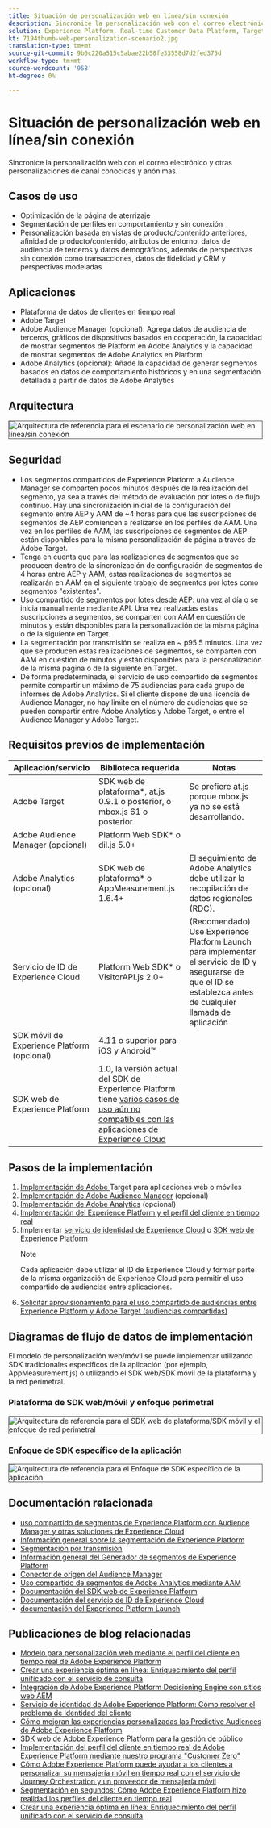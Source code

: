 ```yaml
---
title: Situación de personalización web en línea/sin conexión
description: Sincronice la personalización web con el correo electrónico y otras personalizaciones de canal conocidas y anónimas.
solution: Experience Platform, Real-time Customer Data Platform, Target, Audience Manager, Analytics, Experience Cloud Services, Data Collection
kt: 7194thumb-web-personalization-scenario2.jpg
translation-type: tm+mt
source-git-commit: 9b6c220a515c5abae22b58fe33558d7d2fed375d
workflow-type: tm+mt
source-wordcount: '958'
ht-degree: 0%

---
```




# Situación de personalización web en línea/sin conexión

Sincronice la personalización web con el correo electrónico y otras personalizaciones de canal conocidas y anónimas.

## Casos de uso

* Optimización de la página de aterrizaje
* Segmentación de perfiles en comportamiento y sin conexión
* Personalización basada en vistas de producto/contenido anteriores, afinidad de producto/contenido, atributos de entorno, datos de audiencia de terceros y datos demográficos, además de perspectivas sin conexión como transacciones, datos de fidelidad y CRM y perspectivas modeladas

## Aplicaciones

* Plataforma de datos de clientes en tiempo real
* Adobe Target
* Adobe Audience Manager (opcional): Agrega datos de audiencia de terceros, gráficos de dispositivos basados en cooperación, la capacidad de mostrar segmentos de Platform en Adobe Analytics y la capacidad de mostrar segmentos de Adobe Analytics en Platform
* Adobe Analytics (opcional): Añade la capacidad de generar segmentos basados en datos de comportamiento históricos y en una segmentación detallada a partir de datos de Adobe Analytics

## Arquitectura

<img src="assets/onoff.svg" alt="Arquitectura de referencia para el escenario de personalización web en línea/sin conexión" style="border:1px solid #4a4a4a" />

## Seguridad

* Los segmentos compartidos de Experience Platform a Audience Manager se comparten pocos minutos después de la realización del segmento, ya sea a través del método de evaluación por lotes o de flujo continuo. Hay una sincronización inicial de la configuración del segmento entre AEP y AAM de ~4 horas para que las suscripciones de segmentos de AEP comiencen a realizarse en los perfiles de AAM. Una vez en los perfiles de AAM, las suscripciones de segmentos de AEP están disponibles para la misma personalización de página a través de Adobe Target.
* Tenga en cuenta que para las realizaciones de segmentos que se producen dentro de la sincronización de configuración de segmentos de 4 horas entre AEP y AAM, estas realizaciones de segmentos se realizarán en AAM en el siguiente trabajo de segmentos por lotes como segmentos &quot;existentes&quot;.
* Uso compartido de segmentos por lotes desde AEP: una vez al día o se inicia manualmente mediante API. Una vez realizadas estas suscripciones a segmentos, se comparten con AAM en cuestión de minutos y están disponibles para la personalización de la misma página o de la siguiente en Target.
* La segmentación por transmisión se realiza en ~ p95 5 minutos. Una vez que se producen estas realizaciones de segmentos, se comparten con AAM en cuestión de minutos y están disponibles para la personalización de la misma página o de la siguiente en Target.
* De forma predeterminada, el servicio de uso compartido de segmentos permite compartir un máximo de 75 audiencias para cada grupo de informes de Adobe Analytics. Si el cliente dispone de una licencia de Audience Manager, no hay límite en el número de audiencias que se pueden compartir entre Adobe Analytics y Adobe Target, o entre el Audience Manager y Adobe Target.

## Requisitos previos de implementación

| Aplicación/servicio | Biblioteca requerida | Notas |
|---|---|---|
| Adobe Target | SDK web de plataforma*, at.js 0.9.1 o posterior, o mbox.js 61 o posterior | Se prefiere at.js porque mbox.js ya no se está desarrollando. |
| Adobe Audience Manager (opcional) | Platform Web SDK* o dil.js 5.0+ |  |
| Adobe Analytics (opcional) | SDK web de plataforma* o AppMeasurement.js 1.6.4+ | El seguimiento de Adobe Analytics debe utilizar la recopilación de datos regionales (RDC). |
| Servicio de ID de Experience Cloud | Platform Web SDK* o VisitorAPI.js 2.0+ | (Recomendado) Use Experience Platform Launch para implementar el servicio de ID y asegurarse de que el ID se establezca antes de cualquier llamada de aplicación |
| SDK móvil de Experience Platform (opcional) | 4.11 o superior para iOS y Android™ |  |
| SDK web de Experience Platform | 1.0, la versión actual del SDK de Experience Platform tiene [varios casos de uso aún no compatibles con las aplicaciones de Experience Cloud](https://github.com/adobe/alloy/projects/5) |  |


## Pasos de la implementación

1. [Implementación de Adobe ](https://experienceleague.adobe.com/docs/target/using/implement-target/implementing-target.html) Target para aplicaciones web o móviles
1. [Implementación de Adobe Audience Manager](https://experienceleague.adobe.com/docs/audience-manager/user-guide/implementation-integration-guides/implement-audience-manager.html)  (opcional)
1. [Implementación de Adobe Analytics](https://experienceleague.adobe.com/docs/analytics/implementation/home.html)   (opcional)
1. [Implementación del Experience Platform y el perfil del cliente en tiempo real](https://experienceleague.adobe.com/docs/platform-learn/getting-started-for-data-architects-and-data-engineers/overview.html)
1. Implementar [servicio de identidad de Experience Cloud](https://experienceleague.adobe.com/docs/id-service/using/implementation/implementation-guides.html) o [SDK web de Experience Platform](https://experienceleague.adobe.com/docs/experience-platform/edge/home.html)
   >[!NOTE]
   >
   >Cada aplicación debe utilizar el ID de Experience Cloud y formar parte de la misma organización de Experience Cloud para permitir el uso compartido de audiencias entre aplicaciones.
1. [Solicitar aprovisionamiento para el uso compartido de audiencias entre Experience Platform y Adobe Target (audiencias compartidas)](https://www.adobe.com/go/audiences)

## Diagramas de flujo de datos de implementación

El modelo de personalización web/móvil se puede implementar utilizando SDK tradicionales específicos de la aplicación (por ejemplo, AppMeasurement.js) o utilizando el SDK web/SDK móvil de la plataforma y la red perimetral.

### Plataforma de SDK web/móvil y enfoque perimetral

<img src="assets/websdkflow.svg" alt="Arquitectura de referencia para el SDK web de plataforma/SDK móvil y el enfoque de red perimetral" style="border:1px solid #4a4a4a" />

### Enfoque de SDK específico de la aplicación

<img src="assets/appsdkflow.png" alt="Arquitectura de referencia para el Enfoque de SDK específico de la aplicación" style="border:1px solid #4a4a4a" />

## Documentación relacionada

* [uso compartido de segmentos de Experience Platform con Audience Manager y otras soluciones de Experience Cloud](https://experienceleague.adobe.com/docs/audience-manager/user-guide/implementation-integration-guides/integration-experience-platform/aam-aep-audience-sharing.html)
* [Información general sobre la segmentación de Experience Platform](https://experienceleague.adobe.com/docs/experience-platform/segmentation/home.html)
* [Segmentación por transmisión](https://experienceleague.adobe.com/docs/experience-platform/segmentation/api/streaming-segmentation.html)
* [Información general del Generador de segmentos de Experience Platform](https://experienceleague.adobe.com/docs/experience-platform/segmentation/ui/overview.html)
* [Conector de origen del Audience Manager](https://experienceleague.adobe.com/docs/experience-platform/sources/connectors/adobe-applications/audience-manager.html)
* [Uso compartido de segmentos de Adobe Analytics mediante AAM](https://experienceleague.adobe.com/docs/analytics/components/segmentation/segmentation-workflow/seg-publish.html)
* [Documentación del SDK web de Experience Platform](https://experienceleague.adobe.com/docs/experience-platform/edge/home.html)
* [Documentación del servicio de ID de Experience Cloud](https://experienceleague.adobe.com/docs/id-service/using/home.html)
* [documentación del Experience Platform Launch](https://experienceleague.adobe.com/docs/launch/using/home.html)

## Publicaciones de blog relacionadas

* [Modelo para personalización web mediante el perfil del cliente en tiempo real de Adobe Experience Platform](https://medium.com/adobetech/blueprint-for-web-personalization-using-adobe-experience-platform-real-time-customer-profile-fef2ce7a4b2f)
* [Crear una experiencia óptima en línea: Enriquecimiento del perfil unificado con el servicio de consulta](https://medium.com/adobetech/build-an-optimal-online-experience-enrich-unified-profile-with-query-service-8027c196ab33)
* [Integración de Adobe Experience Platform Decisioning Engine con sitios web AEM](https://jaeness.medium.com/integrating-adobe-experience-platform-decisioning-engine-with-aem-websites-9c222acd12e2)
* [Servicio de identidad de Adobe Experience Platform: Cómo resolver el problema de identidad del cliente](https://medium.com/adobetech/adobe-experience-platforms-identity-service-how-to-solve-the-customer-identity-conundrum-f95e22d16ea9)
* [Cómo mejoran las experiencias personalizadas las Predictive Audiences de Adobe Experience Platform](https://medium.com/adobetech/how-adobe-experience-platform-predictive-audiences-improves-personalized-experiences-1f75a60cb7a3)
* [SDK web de Adobe Experience Platform para la gestión de público](https://medium.com/adobetech/adobe-experience-platform-web-sdk-for-audience-management-751fa6d063bc)
* [Implementación del perfil del cliente en tiempo real de Adobe Experience Platform mediante nuestro programa &quot;Customer Zero&quot;](https://medium.com/adobetech/implementing-adobe-experience-platform-real-time-customer-profile-through-our-customer-zero-32e7cd952896)
* [Cómo Adobe Experience Platform puede ayudar a los clientes a personalizar su mensajería móvil en tiempo real con el servicio de Journey Orchestration y un proveedor de mensajería móvil](https://medium.com/adobetech/how-adobe-experience-platform-helped-a-client-personalize-their-mobile-messaging-in-real-time-with-7d634aefa098)
* [Segmentación en segundos: Cómo Adobe Experience Platform hizo realidad los perfiles del cliente en tiempo real](https://medium.com/adobetech/segmentation-in-seconds-how-adobe-experience-platform-made-real-time-customer-profiles-a-reality-a7a8552b0847)
* [Crear una experiencia óptima en línea: Enriquecimiento del perfil unificado con el servicio de consulta](https://medium.com/adobetech/build-an-optimal-online-experience-enrich-unified-profile-with-query-service-8027c196ab33)


